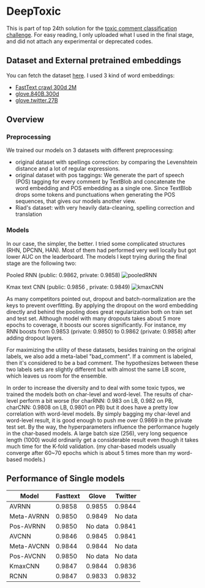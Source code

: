 # DeepToxic

This is part of top 24th solution for the [toxic comment classification challenge](https://www.kaggle.com/c/jigsaw-toxic-comment-classification-challenge/). For easy reading, I only uploaded what I used in the final stage, and did not attach any experimental or deprecated codes.

## Dataset and External pretrained embeddings

You can fetch the dataset [here](https://www.kaggle.com/c/jigsaw-toxic-comment-classification-challenge/download). I used 3 kind of word embeddings:

* [FastText crawl 300d 2M](https://www.kaggle.com/yekenot/fasttext-crawl-300d-2m)
* [glove.840B.300d](https://nlp.stanford.edu/projects/glove/) 
* [glove.twitter.27B](https://nlp.stanford.edu/projects/glove/)

## Overview

### Preprocessing

We trained our models on 3 datasets with different preprocessing:

* original dataset with spellings correction: by comparing the Levenshtein distance and a lot of regular expressions.
* original dataset with pos taggings:  We generate the part of speech (POS) tagging for every comment by TextBlob and concatenate the word embedding and POS embedding as a single one. Since TextBlob drops some tokens and punctuations when generating the POS sequences, that gives our models another view. 
* Riad's dataset: with very heavily data-cleaning, spelling correction and translation

### Models

In our case, the simpler, the better. I tried some complicated structures (RHN, DPCNN, HAN). Most of them had performed very well locally but got lower AUC on the leaderboard. The models I kept trying during the final stage are the following two:

Pooled RNN (public: 0.9862, private: 0.9858)
![pooledRNN](https://i.imgur.com/AQkbPn7.png)

Kmax text CNN (public: 0.9856 , private: 0.9849)
![kmaxCNN](https://i.imgur.com/WfbXVh3.png)

As many competitors pointed out, dropout and batch-normalization are the keys to prevent overfitting. By applying the dropout on the word embedding directly and behind the pooling does great regularization both on train set and test set. Although model with many dropouts takes about 5 more epochs to coverage, it boosts our scores significantly. For instance, my RNN boosts from 0.9853 (private: 0.9850) to 0.9862 (private: 0.9858) after adding dropout layers.

For maximizing the utility of these datasets, besides training on the original labels, we also add a meta-label "bad_comment". If a comment is labeled, then it's considered to be a bad comment. The hypothesizes between these two labels sets are slightly different but with almost the same LB score, which leaves us room for the ensemble.

In order to increase the diversity and to deal with some toxic typos, we trained the models both on char-level and word-level. The results of char-level perform a bit worse (for charRNN: 0.983 on LB, 0.982 on PB, charCNN: 0.9808 on LB, 0.9801 on PB) but it does have a pretty low correlation with word-level models. By simply bagging my char-level and word-level result, it is good enough to push me over 0.9869 in the private test set. By the way, the hyperparameters influence the performance hugely in the char-based models. A large batch size (256), very long sequence length (1000) would ordinarily get a considerable result even though it takes much time for the K-fold validation. (my char-based models usually converge after 60~70 epochs which is about 5 times more than my word-based models.)

## Performance of Single models

|Model|Fasttext|Glove|Twitter|
|-----|--------|-----|-------|
|AVRNN|0.9858|0.9855|0.9844|
|Meta-AVRNN|0.9850|0.9849|No data|
|Pos-AVRNN|0.9850|No data|0.9841|
|AVCNN|0.9846|0.9845|0.9841|
|Meta-AVCNN|0.9844|0.9844|No data|
|Pos-AVCNN|0.9850|No data|No data|
|KmaxCNN|0.9847|0.9844|0.9836|
|RCNN|0.9847|0.9833|0.9832|
